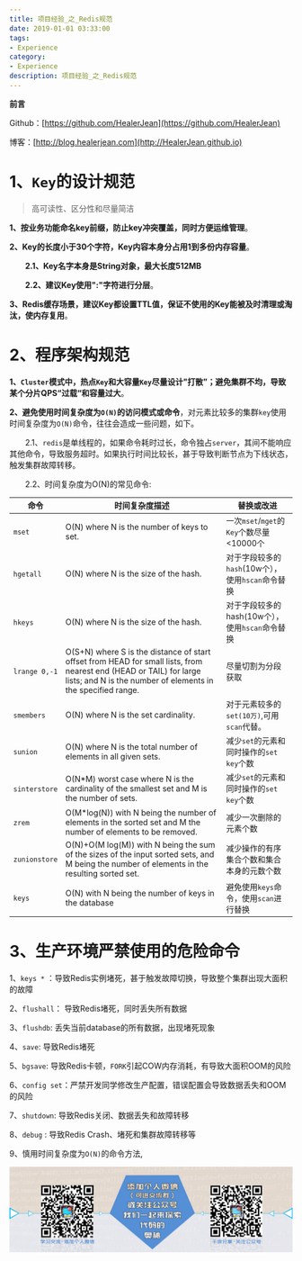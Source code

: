 ```yaml
---
title: 项目经验_之_Redis规范
date: 2019-01-01 03:33:00
tags: 
- Experience
category: 
- Experience
description: 项目经验_之_Redis规范
---
```


**前言**     

 Github：[https://github.com/HealerJean](https://github.com/HealerJean)         

 博客：[http://blog.healerjean.com](http://HealerJean.github.io)          



# 1、`Key`的设计规范

> 高可读性、区分性和尽量简洁



**1、按业务功能命名key前缀，防止key冲突覆盖，同时方便运维管理**。    

**2、Key的长度小于30个字符，Key内容本身分占用1到多份内存容量**。

　　**2.1、Key名字本身是String对象，最大长度512MB**     

　　**2.2、建议Key使用":"字符进行分层**。    

**3、Redis缓存场景，建议Key都设置TTL值，保证不使用的Key能被及时清理或淘汰，使内存复用**。





# 2、程序架构规范



**1、`Cluster`模式中，热点`Key`和大容量`Key`尽量设计"打散”；避免集群不均，导致某个分片QPS“过载“和容量过大**。   

**2、避免使用时间复杂度为`O(N)`的访问模式或命令**，对元素比较多的集群`key`使用时间复杂度为`O(N)`命令，往往会造成一些问题，如下。     

　　2.1、`redis`是单线程的，如果命令耗时过长，命令独占`server`，其间不能响应其他命令，导致服务超时。如果执行时间比较长，甚于导致判断节点为下线状态，触发集群故障转移。     

　　2.2、时间复杂度为O(N)的常见命令:

| 命令          | 时间复杂度描述                                               | 替换或改进                                        |
| ------------- | ------------------------------------------------------------ | ------------------------------------------------- |
| `mset`        | O(N) where N is the number of keys to set.                   | 一次`mset`/`mget`的`Key`个数尽量<10000个          |
| `hgetall`     | O(N) where N is the size of the hash.                        | 对于字段较多的`hash`(10w个），使用`hscan`命令替换 |
| `hkeys`       | O(N) where N is the size of the hash.                        | 对于字段较多的hash(10w个），使用`hscan`命令替换   |
| `lrange 0,-1` | O(S+N) where S is the distance of start offset from HEAD for small lists, from nearest end (HEAD or TAIL) for large lists; and N is the number of elements in the specified range. | 尽量切割为分段获取                                |
| `smembers`    | O(N) where N is the set cardinality.                         | 对于元素较多的`set(10万)`,可用`scan`代替。        |
| `sunion`      | O(N) where N is the total number of elements in all given sets. | 减少`set`的元素和同时操作的`set key`个数          |
| `sinterstore` | O(N*M) worst case where N is the cardinality of the smallest set and M is the number of sets. | 减少`set`的元素和同时操作的`set key`个数          |
| `zrem`        | O(M*log(N)) with N being the number of elements in the sorted set and M the number of elements to be removed. | 减少一次删除的元素个数                            |
| `zunionstore` | O(N)+O(M log(M)) with N being the sum of the sizes of the input sorted sets, and M being the number of elements in the resulting sorted set. | 减少操作的有序集合个数和集合本身的元数个数        |
| `keys`        | O(N) with N being the number of keys in the database         | 避免使用`keys`命令，使用`scan`进行替换            |



# 3、生产环境严禁使用的危险命令



1、`keys *` ：导致Redis实例堵死，甚于触发故障切换，导致整个集群出现大面积的故障     

2、`flushall`： 导致Redis堵死，同时丢失所有数据

3、`flushdb`: 丢失当前database的所有数据，出现堵死现象

4、`save`: 导致Redis堵死

5、`bgsave`: 导致Redis卡顿，`FORK`引起COW内存消耗，有导致大面积OOM的风险

6、`config set`：严禁开发同学修改生产配置，错误配置会导致数据丢失和OOM的风险

7、`shutdown`: 导致Redis关闭、数据丢失和故障转移

8、`debug` : 导致Redis Crash、堵死和集群故障转移等

9、慎用时间复杂度为`O(N)`的命令方法,







![ContactAuthor](https://raw.githubusercontent.com/HealerJean/HealerJean.github.io/master/assets/img/artical_bottom.jpg)





<link rel="stylesheet" href="https://unpkg.com/gitalk/dist/gitalk.css">

<script src="https://unpkg.com/gitalk@latest/dist/gitalk.min.js"></script> 
<div id="gitalk-container"></div>    
 <script type="text/javascript">
    var gitalk = new Gitalk({
		clientID: `1d164cd85549874d0e3a`,
		clientSecret: `527c3d223d1e6608953e835b547061037d140355`,
		repo: `HealerJean.github.io`,
		owner: 'HealerJean',
		admin: ['HealerJean'],
		id: 'IsQVc5br7jo6N9YK',
    });
    gitalk.render('gitalk-container');
</script> 


